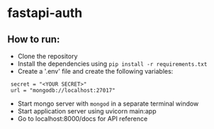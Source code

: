 # fastapi-auth

## How to run:

 * Clone the repository
 * Install the dependencies using `pip install -r requirements.txt`
 * Create a '.env' file and create the following variables:
 ```
  secret = "<YOUR SECRET>"
  url = "mongodb://localhost:27017"
 ```
 * Start mongo server with `mongod` in a separate terminal window
 * Start application server using uvicorn main:app
 * Go to localhost:8000/docs for API reference
